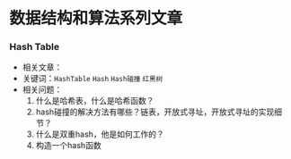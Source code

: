 # 数据结构和算法系列文章

### Hash Table
- 相关文章：
- 关键词：`HashTable` `Hash` `Hash碰撞` `红黑树`
- 相关问题：
  1. 什么是哈希表，什么是哈希函数？
  2. hash碰撞的解决方法有哪些？链表，开放式寻址，开放式寻址的实现细节？
  3. 什么是双重hash，他是如何工作的？
  4. 构造一个hash函数 
